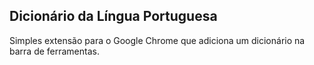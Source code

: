 ## Dicionário da Língua Portuguesa

Simples extensão para o Google Chrome que adiciona um dicionário na barra de ferramentas.